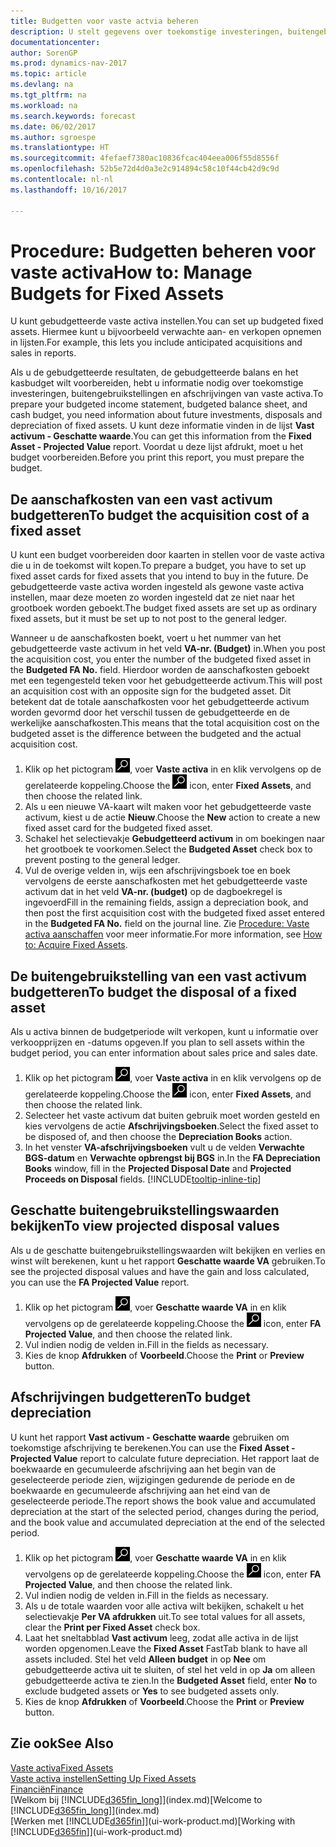 ```yaml
---
title: Budgetten voor vaste actvia beheren
description: U stelt gegevens over toekomstige investeringen, buitengebruikstellingen en afschrijvingen van vaste activa in om te helpen budgetten en prognoses voor te bereiden.
documentationcenter: 
author: SorenGP
ms.prod: dynamics-nav-2017
ms.topic: article
ms.devlang: na
ms.tgt_pltfrm: na
ms.workload: na
ms.search.keywords: forecast
ms.date: 06/02/2017
ms.author: sgroespe
ms.translationtype: HT
ms.sourcegitcommit: 4fefaef7380ac10836fcac404eea006f55d8556f
ms.openlocfilehash: 52b5e72d4d0a3e2c914894c58c10f44cb42d9c9d
ms.contentlocale: nl-nl
ms.lasthandoff: 10/16/2017

---
```

# <a name="how-to-manage-budgets-for-fixed-assets"></a><span data-ttu-id="474c3-103">Procedure: Budgetten beheren voor vaste activa</span><span class="sxs-lookup"><span data-stu-id="474c3-103">How to: Manage Budgets for Fixed Assets</span></span>
<span data-ttu-id="474c3-104">U kunt gebudgetteerde vaste activa instellen.</span><span class="sxs-lookup"><span data-stu-id="474c3-104">You can set up budgeted fixed assets.</span></span> <span data-ttu-id="474c3-105">Hiermee kunt u bijvoorbeeld verwachte aan- en verkopen opnemen in lijsten.</span><span class="sxs-lookup"><span data-stu-id="474c3-105">For example, this lets you include anticipated acquisitions and sales in reports.</span></span>  

<span data-ttu-id="474c3-106">Als u de gebudgetteerde resultaten, de gebudgetteerde balans en het kasbudget wilt voorbereiden, hebt u informatie nodig over toekomstige investeringen, buitengebruikstellingen en afschrijvingen van vaste activa.</span><span class="sxs-lookup"><span data-stu-id="474c3-106">To prepare your budgeted income statement, budgeted balance sheet, and cash budget, you need information about future investments, disposals and depreciation of fixed assets.</span></span> <span data-ttu-id="474c3-107">U kunt deze informatie vinden in de lijst **Vast activum - Geschatte waarde**.</span><span class="sxs-lookup"><span data-stu-id="474c3-107">You can get this information from the **Fixed Asset - Projected Value** report.</span></span> <span data-ttu-id="474c3-108">Voordat u deze lijst afdrukt, moet u het budget voorbereiden.</span><span class="sxs-lookup"><span data-stu-id="474c3-108">Before you print this report, you must prepare the budget.</span></span>  

## <a name="to-budget-the-acquisition-cost-of-a-fixed-asset"></a><span data-ttu-id="474c3-109">De aanschafkosten van een vast activum budgetteren</span><span class="sxs-lookup"><span data-stu-id="474c3-109">To budget the acquisition cost of a fixed asset</span></span>
<span data-ttu-id="474c3-110">U kunt een budget voorbereiden door kaarten in stellen voor de vaste activa die u in de toekomst wilt kopen.</span><span class="sxs-lookup"><span data-stu-id="474c3-110">To prepare a budget, you have to set up fixed asset cards for fixed assets that you intend to buy in the future.</span></span> <span data-ttu-id="474c3-111">De gebudgetteerde vaste activa worden ingesteld als gewone vaste activa instellen, maar deze moeten zo worden ingesteld dat ze niet naar het grootboek worden geboekt.</span><span class="sxs-lookup"><span data-stu-id="474c3-111">The budget fixed assets are set up as ordinary fixed assets, but it must be set up to not post to the general ledger.</span></span>

<span data-ttu-id="474c3-112">Wanneer u de aanschafkosten boekt, voert u het nummer van het gebudgetteerde vaste activum in het veld **VA-nr. (Budget)** in.</span><span class="sxs-lookup"><span data-stu-id="474c3-112">When you post the acquisition cost, you enter the number of the budgeted fixed asset in the **Budgeted FA No.** field.</span></span> <span data-ttu-id="474c3-113">Hierdoor worden de aanschafkosten geboekt met een tegengesteld teken voor het gebudgetteerde activum.</span><span class="sxs-lookup"><span data-stu-id="474c3-113">This will post an acquisition cost with an opposite sign for the budgeted asset.</span></span> <span data-ttu-id="474c3-114">Dit betekent dat de totale aanschafkosten voor het gebudgetteerde activum worden gevormd door het verschil tussen de gebudgetteerde en de werkelijke aanschafkosten.</span><span class="sxs-lookup"><span data-stu-id="474c3-114">This means that the total acquisition cost on the budgeted asset is the difference between the budgeted and the actual acquisition cost.</span></span>

1. <span data-ttu-id="474c3-115">Klik op het pictogram ![Zoeken naar pagina of rapport](media/ui-search/search_small.png "pictogram Zoeken naar pagina of rapport"), voer **Vaste activa** in en klik vervolgens op de gerelateerde koppeling.</span><span class="sxs-lookup"><span data-stu-id="474c3-115">Choose the ![Search for Page or Report](media/ui-search/search_small.png "Search for Page or Report icon") icon, enter **Fixed Assets**, and then choose the related link.</span></span>
2. <span data-ttu-id="474c3-116">Als u een nieuwe VA-kaart wilt maken voor het gebudgetteerde vaste activum, kiest u de actie **Nieuw**.</span><span class="sxs-lookup"><span data-stu-id="474c3-116">Choose the **New** action to create a new fixed asset card for the budgeted fixed asset.</span></span>
3. <span data-ttu-id="474c3-117">Schakel het selectievakje **Gebudgetteerd activum** in om boekingen naar het grootboek te voorkomen.</span><span class="sxs-lookup"><span data-stu-id="474c3-117">Select the **Budgeted Asset** check box to prevent posting to the general ledger.</span></span>
4. <span data-ttu-id="474c3-118">Vul de overige velden in, wijs een afschrijvingsboek toe en boek vervolgens de eerste aanschafkosten met het gebudgetteerde vaste activum dat in het veld **VA-nr. (budget)** op de dagboekregel is ingevoerd</span><span class="sxs-lookup"><span data-stu-id="474c3-118">Fill in the remaining fields, assign a depreciation book, and then post the first acquisition cost with the budgeted fixed asset entered in the **Budgeted FA No.** field on the journal line.</span></span> <span data-ttu-id="474c3-119">Zie [Procedure: Vaste activa aanschaffen](fa-how-acquire.md) voor meer informatie.</span><span class="sxs-lookup"><span data-stu-id="474c3-119">For more information, see [How to: Acquire Fixed Assets](fa-how-acquire.md).</span></span>

## <a name="to-budget-the-disposal-of-a-fixed-asset"></a><span data-ttu-id="474c3-120">De buitengebruikstelling van een vast activum budgetteren</span><span class="sxs-lookup"><span data-stu-id="474c3-120">To budget the disposal of a fixed asset</span></span>
<span data-ttu-id="474c3-121">Als u activa binnen de budgetperiode wilt verkopen, kunt u informatie over verkoopprijzen en -datums opgeven.</span><span class="sxs-lookup"><span data-stu-id="474c3-121">If you plan to sell assets within the budget period, you can enter information about sales price and sales date.</span></span>

1. <span data-ttu-id="474c3-122">Klik op het pictogram ![Zoeken naar pagina of rapport](media/ui-search/search_small.png "pictogram Zoeken naar pagina of rapport"), voer **Vaste activa** in en klik vervolgens op de gerelateerde koppeling.</span><span class="sxs-lookup"><span data-stu-id="474c3-122">Choose the ![Search for Page or Report](media/ui-search/search_small.png "Search for Page or Report icon") icon, enter **Fixed Assets**, and then choose the related link.</span></span>
2. <span data-ttu-id="474c3-123">Selecteer het vaste activum dat buiten gebruik moet worden gesteld en kies vervolgens de actie **Afschrijvingsboeken**.</span><span class="sxs-lookup"><span data-stu-id="474c3-123">Select the fixed asset to be disposed of, and then choose the **Depreciation Books** action.</span></span>
3. <span data-ttu-id="474c3-124">In het venster **VA-afschrijvingsboeken** vult u de velden **Verwachte BGS-datum** en **Verwachte opbrengst bij BGS** in.</span><span class="sxs-lookup"><span data-stu-id="474c3-124">In the **FA Depreciation Books** window, fill in the **Projected Disposal Date** and **Projected Proceeds on Disposal** fields.</span></span> [!INCLUDE[tooltip-inline-tip](includes/tooltip-inline-tip_md.md)]

## <a name="to-view-projected-disposal-values"></a><span data-ttu-id="474c3-125">Geschatte buitengebruikstellingswaarden bekijken</span><span class="sxs-lookup"><span data-stu-id="474c3-125">To view projected disposal values</span></span>
<span data-ttu-id="474c3-126">Als u de geschatte buitengebruikstellingswaarden wilt bekijken en verlies en winst wilt berekenen, kunt u het rapport **Geschatte waarde VA** gebruiken.</span><span class="sxs-lookup"><span data-stu-id="474c3-126">To see the projected disposal values and have the gain and loss calculated, you can use the **FA Projected Value** report.</span></span>

1. <span data-ttu-id="474c3-127">Klik op het pictogram ![Zoeken naar pagina of rapport](media/ui-search/search_small.png "pictogram Zoeken naar pagina of rapport"), voer **Geschatte waarde VA** in en klik vervolgens op de gerelateerde koppeling.</span><span class="sxs-lookup"><span data-stu-id="474c3-127">Choose the ![Search for Page or Report](media/ui-search/search_small.png "Search for Page or Report icon") icon, enter **FA Projected Value**, and then choose the related link.</span></span>
2. <span data-ttu-id="474c3-128">Vul indien nodig de velden in.</span><span class="sxs-lookup"><span data-stu-id="474c3-128">Fill in the fields as necessary.</span></span>
3. <span data-ttu-id="474c3-129">Kies de knop **Afdrukken** of **Voorbeeld**.</span><span class="sxs-lookup"><span data-stu-id="474c3-129">Choose the **Print** or **Preview** button.</span></span>

## <a name="to-budget-depreciation"></a><span data-ttu-id="474c3-130">Afschrijvingen budgetteren</span><span class="sxs-lookup"><span data-stu-id="474c3-130">To budget depreciation</span></span>
<span data-ttu-id="474c3-131">U kunt het rapport **Vast activum - Geschatte waarde** gebruiken om toekomstige afschrijving te berekenen.</span><span class="sxs-lookup"><span data-stu-id="474c3-131">You can use the **Fixed Asset - Projected Value** report to calculate future depreciation.</span></span> <span data-ttu-id="474c3-132">Het rapport laat de boekwaarde en gecumuleerde afschrijving aan het begin van de geselecteerde periode zien, wijzigingen gedurende de periode en de boekwaarde en gecumuleerde afschrijving aan het eind van de geselecteerde periode.</span><span class="sxs-lookup"><span data-stu-id="474c3-132">The report shows the book value and accumulated depreciation at the start of the selected period, changes during the period, and the book value and accumulated depreciation at the end of the selected period.</span></span>

1. <span data-ttu-id="474c3-133">Klik op het pictogram ![Zoeken naar pagina of rapport](media/ui-search/search_small.png "pictogram Zoeken naar pagina of rapport"), voer **Geschatte waarde VA** in en klik vervolgens op de gerelateerde koppeling.</span><span class="sxs-lookup"><span data-stu-id="474c3-133">Choose the ![Search for Page or Report](media/ui-search/search_small.png "Search for Page or Report icon") icon, enter **FA Projected Value**, and then choose the related link.</span></span>
2. <span data-ttu-id="474c3-134">Vul indien nodig de velden in.</span><span class="sxs-lookup"><span data-stu-id="474c3-134">Fill in the fields as necessary.</span></span>
3. <span data-ttu-id="474c3-135">Als u de totale waarden voor alle activa wilt bekijken, schakelt u het selectievakje **Per VA afdrukken** uit.</span><span class="sxs-lookup"><span data-stu-id="474c3-135">To see total values for all assets, clear the **Print per Fixed Asset** check box.</span></span>
4. <span data-ttu-id="474c3-136">Laat het sneltabblad **Vast activum** leeg, zodat alle activa in de lijst worden opgenomen.</span><span class="sxs-lookup"><span data-stu-id="474c3-136">Leave the **Fixed Asset** FastTab blank to have all assets included.</span></span> <span data-ttu-id="474c3-137">Stel het veld **Alleen budget** in op **Nee** om gebudgetteerde activa uit te sluiten, of stel het veld in op **Ja** om alleen gebudgetteerde activa te zien.</span><span class="sxs-lookup"><span data-stu-id="474c3-137">In the **Budgeted Asset** field, enter **No** to exclude budgeted assets or **Yes** to see budgeted assets only.</span></span>
5. <span data-ttu-id="474c3-138">Kies de knop **Afdrukken** of **Voorbeeld**.</span><span class="sxs-lookup"><span data-stu-id="474c3-138">Choose the **Print** or **Preview** button.</span></span>

## <a name="see-also"></a><span data-ttu-id="474c3-139">Zie ook</span><span class="sxs-lookup"><span data-stu-id="474c3-139">See Also</span></span>
[<span data-ttu-id="474c3-140">Vaste activa</span><span class="sxs-lookup"><span data-stu-id="474c3-140">Fixed Assets</span></span>](fa-manage.md)  
[<span data-ttu-id="474c3-141">Vaste activa instellen</span><span class="sxs-lookup"><span data-stu-id="474c3-141">Setting Up Fixed Assets</span></span>](fa-setup.md)  
[<span data-ttu-id="474c3-142">Financiën</span><span class="sxs-lookup"><span data-stu-id="474c3-142">Finance</span></span>](finance.md)  
<span data-ttu-id="474c3-143">[Welkom bij [!INCLUDE[d365fin_long](includes/d365fin_long_md.md)]](index.md)</span><span class="sxs-lookup"><span data-stu-id="474c3-143">[Welcome to [!INCLUDE[d365fin_long](includes/d365fin_long_md.md)]](index.md)</span></span>  
<span data-ttu-id="474c3-144">[Werken met [!INCLUDE[d365fin](includes/d365fin_md.md)]](ui-work-product.md)</span><span class="sxs-lookup"><span data-stu-id="474c3-144">[Working with [!INCLUDE[d365fin](includes/d365fin_md.md)]](ui-work-product.md)</span></span>

